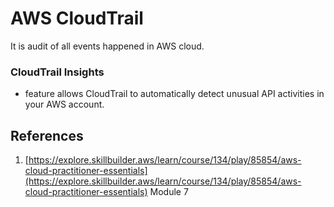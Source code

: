 # AWS CloudTrail

It is audit of all events happened in AWS cloud.  

### **CloudTrail Insights**
- feature allows CloudTrail to automatically detect unusual API activities in your AWS account.
## References
1. [https://explore.skillbuilder.aws/learn/course/134/play/85854/aws-cloud-practitioner-essentials](https://explore.skillbuilder.aws/learn/course/134/play/85854/aws-cloud-practitioner-essentials) Module 7